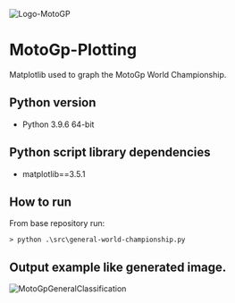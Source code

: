 ![Logo-MotoGP](https://user-images.githubusercontent.com/53972851/166222040-5a8b40ae-3402-451b-a930-c8e04b684ae9.png)


# MotoGp-Plotting
Matplotlib used to graph the MotoGp World Championship.

## Python version
- Python 3.9.6 64-bit

## Python script library dependencies
- matplotlib==3.5.1

## How to run
From base repository run:

```
> python .\src\general-world-championship.py
```

## Output example like generated image.
![MotoGpGeneralClassification](https://user-images.githubusercontent.com/53972851/166221355-a7cd665b-bcaa-44f4-98b3-abbd6edf8983.png)
